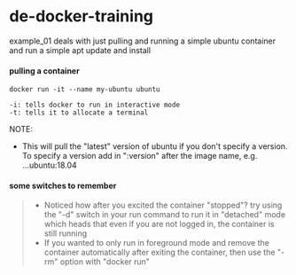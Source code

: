 # de-docker-training
example_01 deals with just pulling and running a simple ubuntu container and run a simple apt update and install

#### pulling a container
```
docker run -it --name my-ubuntu ubuntu

-i: tells docker to run in interactive mode
-t: tells it to allocate a terminal
```
NOTE:
- This will pull the "latest" version of ubuntu if you don't specify a version.  To specify a version add in ":version" after the image name, e.g. ...ubuntu:18.04

#### some switches to remember
> * Noticed how after you excited the container "stopped"?  try using the "-d" switch in your run command to run it in "detached" mode which heads that even if you are not logged in, the container is still running
> * If you wanted to only run in foreground mode and remove the container automatically after exiting the container, then use the "-rm" option with "docker run"
